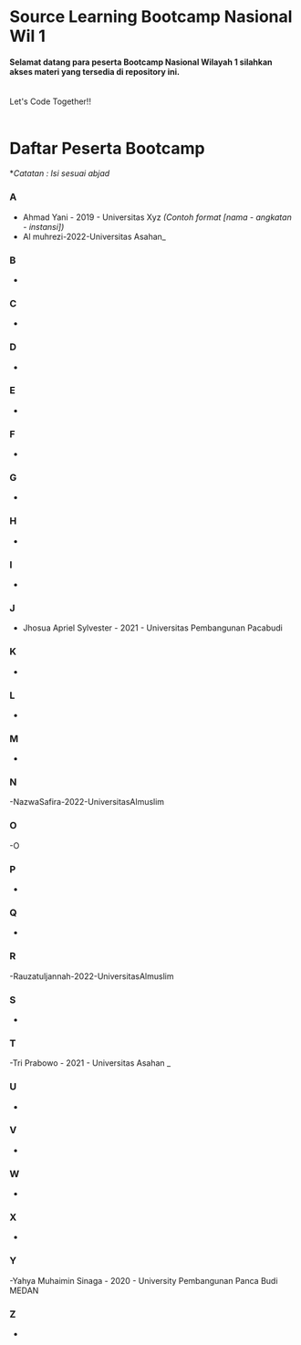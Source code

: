 # Source Learning Bootcamp Nasional Wil 1

#### Selamat datang para peserta Bootcamp Nasional Wilayah 1 silahkan akses materi yang tersedia di repository ini.

<br>
Let's Code Together!!
<br>
<br>

# Daftar Peserta Bootcamp

\*_Catatan : Isi sesuai abjad_

### A

- Ahmad Yani - 2019 - Universitas Xyz _(Contoh format [nama - angkatan - instansi])_
- Al muhrezi-2022-Universitas Asahan_

### B

- 

### C

-

### D

-

### E

-

### F

-

### G

-

### H

-

### I

-

### J

- Jhosua Apriel Sylvester - 2021 - Universitas Pembangunan Pacabudi 

### K

-

### L

-

### M

-

### N

-NazwaSafira-2022-UniversitasAlmuslim
### O

-O

### P

-

### Q

-

### R

-Rauzatuljannah-2022-UniversitasAlmuslim



### S

-

### T

-Tri Prabowo - 2021 - Universitas Asahan _

### U

-

### V

-

### W

-

### X

-

### Y

-Yahya Muhaimin Sinaga - 2020 - University Pembangunan Panca Budi MEDAN

### Z

-
